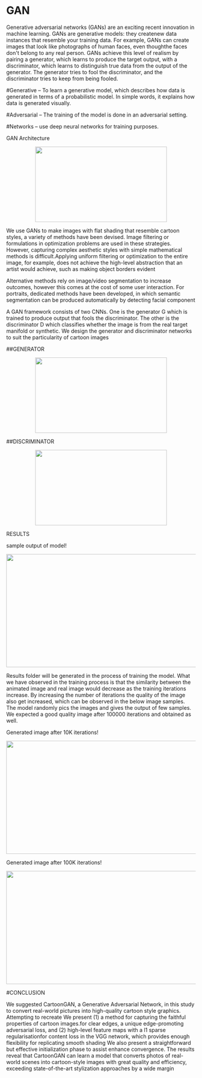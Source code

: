 # GAN
Generative adversarial networks (GANs) are an exciting recent innovation in machine learning. 
GANs are generative models: they createnew data instances that resemble your training data. For example, GANs can create images that look like photographs of human faces, even thoughthe faces don't belong to any real person. 
GANs achieve this level of realism by pairing a generator, which learns to produce the target output, with a discriminator, which learns to distinguish true data from the output of the generator. The generator tries to fool the discriminator, and the discriminator tries to keep from being fooled.

#Generative – To learn a generative model, which describes how data is generated in terms of a probabilistic model. In simple words, it explains how data is generated visually. 

#Adversarial – The training of the model is done in an adversarial setting. 

#Networks – use deep neural networks for training purposes.

GAN Architecture

<p align="center">
  <img 
    width="350"
    height="200"
    src="https://user-images.githubusercontent.com/91316387/175883213-736e77b3-f351-4e64-a727-47d671a6159c.jpg"
  >
</p>


We use GANs to make images with flat shading that resemble cartoon styles, a variety of
methods have been devised. Image filtering or formulations in optimization
problems are used in these strategies. However, capturing complex aesthetic styles
with simple mathematical methods is difficult.Applying uniform filtering or
optimization to the entire image, for example, does not achieve the high-level
abstraction that an artist would achieve, such as making object borders evident


Alternative methods rely on image/video segmentation to increase outcomes, however this comes at the cost of some user interaction. For portraits, dedicated
methods have been developed, in which semantic segmentation can be produced
automatically by detecting facial component

A GAN framework consists of two CNNs. One is the generator G which is
trained to produce output that fools the discriminator. The other is the
discriminator D which classifies whether the image is from the real target
manifold or synthetic. We design the generator and discriminator networks to suit
the particularity of cartoon images

##GENERATOR

<p align="center">
  <img 
    width="350"
    height="200"
    src="https://user-images.githubusercontent.com/91316387/175880633-e984bb2c-e011-49e9-9620-9484f3f8e2ef.png"
  >
</p>


##DISCRIMINATOR

<p align="center">
  <img 
    width="350"
    height="200"
    src="https://user-images.githubusercontent.com/91316387/175880712-1c39d4bf-c7d1-45ee-94a6-0aad09b71714.png"
  >
</p>


RESULTS

sample output of model!

<p align="center">
  <img 
    width="550"
    height="300"
    src="https://user-images.githubusercontent.com/91316387/175880931-472d1882-5437-4ff3-a771-0567ea6b1313.png"
  >
</p>


Results folder will be generated in the process of training the model. What we
have observed in the training process is that the similarity between the animated
image and real image would decrease as the training iterations increase. By increasing the number of iterations the quality of the image also get
increased, which can be observed in the below image samples. The model
randomly pics the images and gives the output of few samples. We expected a
good quality image after 100000 iterations and obtained as well.

Generated image after 10K iterations!

<p align="center">
  <img 
    width="550"
    height="300"
    src="https://user-images.githubusercontent.com/91316387/175881904-70a222fc-e580-413c-995b-de1174aa1759.png"
  >
</p>

Generated image after 100K iterations!

<p align="center">
  <img 
    width="550"
    height="300"
    src="https://user-images.githubusercontent.com/91316387/175881947-98dadab7-0b80-492f-9e69-54f2495d40aa.png"
  >
</p>

#CONCLUSION

We suggested CartoonGAN, a Generative Adversarial Network, in this study
to convert real-world pictures into high-quality cartoon style graphics. Attempting
to recreate We present (1) a method for capturing the faithful properties of cartoon
images.for clear edges, a unique edge-promoting adversarial loss, and
(2) high-level feature maps with a l1 sparse regularisationfor content loss in the
VGG network, which provides enough flexibility for replicating smooth shading
We also present a straightforward but effective initialization phase to assist
enhance convergence. The results reveal that CartoonGAN can learn a model that converts photos of
real-world scenes into cartoon-style images with great quality and efficiency, exceeding state-of-the-art stylization approaches by a wide margin

